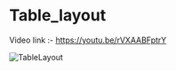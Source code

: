 # Table_layout

Video link :- https://youtu.be/rVXAABFptrY

![TableLayout](https://user-images.githubusercontent.com/42275109/56785068-24a47080-6811-11e9-9916-0d32d32c91fe.jpg)
